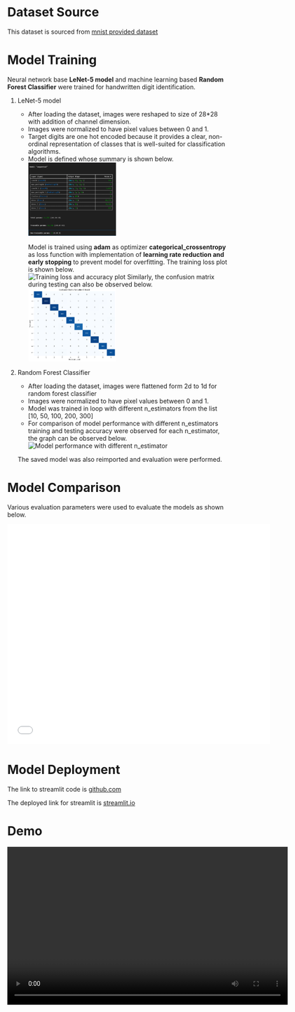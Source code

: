 <h1>Dataset Source</h1>
    <p>This dataset is sourced from <a href =https://storage.googleapis.com/tensorflow/tf-keras-datasets/mnist.npz>mnist provided dataset<a>

<h1>Model Training</h1>
    <p>Neural network base <b>LeNet-5 model</b> and machine learning based <b>Random Forest Classifier</b> were trained for handwritten digit identification.</p>
    <ol>
        <li>LeNet-5 model</li>
            <ul>
                <li>After loading the dataset, images were reshaped to size of 28*28 with addition of channel dimension.</li>
                <li>Images were normalized to have pixel values between 0 and 1.</li>
                <li>Target digits are one hot encoded because it provides a clear, non-ordinal representation of classes that is well-suited for classification algorithms.</li>
                <li>Model is defined whose summary is shown below.</li>
                <img src= "documentation\images\summary.png" alt = "Model Summary" width = "200">
                <p>Model is trained using <b>adam</b> as optimizer <b>categorical_crossentropy</b> as loss function with implementation of <b>learning rate reduction and early stopping</b> to prevent model for overfitting. The training loss plot is shown below.<br>
                    <img src = "documentation\image\loss_accuracy_plot.png" alt = "Training loss and accuracy plot" width = "200">
                    Similarly, the confusion matrix during testing can also be observed below.
                    <img src = "documentation\images\confusion_matrix.png" alt = "Confusion matrix" width= "200">
                </p>
            </ul>
        <li>Random Forest Classifier</li>
            <ul>
                <li>After loading the dataset, images were flattened form 2d to 1d for random forest classifier</li>
                <li>Images were normalized to have pixel values between 0 and 1.</li>
                <li>Model was trained in loop with different n_estimators from the list [10, 50, 100, 200, 300]</li>
                <li>For comparison of model performance with different n_estimators training and testing accuracy were observed for each n_estimator, the graph can be observed below.</li>
                <image src = "documentation\images\accuracy.png" alt = "Model performance with different n_estimator" width = "200">
            </ul>
            <p>The saved model was also reimported and evaluation were performed.
    </ol>

<h1>Model Comparison</h1>
    <p>Various evaluation parameters were used to evaluate the models as shown below.</p>
    <iframe src="documentation/handwriting_identification.pdf" width="600" height="500" style="border:none;"></iframe>

<h1>Model Deployment</h1>
<p>The link to streamlit code is <a href =https://github.com/bikeshmdr/hand_written_digit_recognization_deployment.git>github.com<a></p>
<p>The deployed link for streamlit is <a href =https://handwrittendigitrecognizationdeployment-tvxd6hdgxq7nmpfw9tdpgf.streamlit.app>streamlit.io<a></p>

<h1>Demo</h1>
    <video width="640" height="360" controls>
        <source src="documentation\video\handwriting_identification.mp4" type="video/mp4">
        Your browser does not support the video tag.
    </video>
